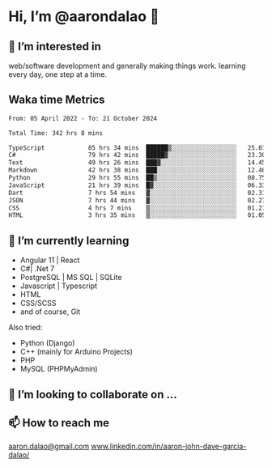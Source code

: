 # __Hi, I’m @aarondalao__ 👋 
## 👀 I’m interested in 
web/software development and generally making things work.
learning every day, one step at a time. 

## Waka time Metrics
<!--START_SECTION:waka-->

```txt
From: 05 April 2022 - To: 21 October 2024

Total Time: 342 hrs 8 mins

TypeScript            85 hrs 34 mins  ██████▒░░░░░░░░░░░░░░░░░░   25.01 %
C#                    79 hrs 42 mins  █████▓░░░░░░░░░░░░░░░░░░░   23.30 %
Text                  49 hrs 26 mins  ███▓░░░░░░░░░░░░░░░░░░░░░   14.45 %
Markdown              42 hrs 38 mins  ███░░░░░░░░░░░░░░░░░░░░░░   12.46 %
Python                29 hrs 55 mins  ██▒░░░░░░░░░░░░░░░░░░░░░░   08.75 %
JavaScript            21 hrs 39 mins  █▓░░░░░░░░░░░░░░░░░░░░░░░   06.33 %
Dart                  7 hrs 54 mins   ▓░░░░░░░░░░░░░░░░░░░░░░░░   02.31 %
JSON                  7 hrs 44 mins   ▓░░░░░░░░░░░░░░░░░░░░░░░░   02.27 %
CSS                   4 hrs 7 mins    ▒░░░░░░░░░░░░░░░░░░░░░░░░   01.21 %
HTML                  3 hrs 35 mins   ▒░░░░░░░░░░░░░░░░░░░░░░░░   01.05 %
```

<!--END_SECTION:waka-->

## 🌱 I’m currently learning 

- Angular 11 | React 
- C#| .Net 7
- PostgreSQL | MS SQL | SQLite
- Javascript | Typescript
- HTML 
- CSS/SCSS
- and of course, Git 


Also tried:
- Python (Django)
- C++ (mainly for Arduino Projects)
- PHP
- MySQL (PHPMyAdmin)


## 💞️ I’m looking to collaborate on ...

## 📫 How to reach me 
aaron.dalao@gmail.com
www.linkedin.com/in/aaron-john-dave-garcia-dalao/

<!---
aarondalao/aarondalao is a ✨ special ✨ repository because its `README.md` (this file) appears on your GitHub profile.
You can click the Preview link to take a look at your changes.
--->
